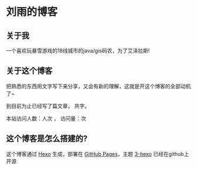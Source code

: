 # 刘雨的博客

## 关于我
一个喜欢玩暴雪游戏的18线城市的java/gis码农，为了艾泽拉斯!

## 关于这个博客
把熟悉的东西用文字写下来分享，又会有新的理解，这就是开这个博客的全部动机了~


到目前为止已经写了<code class="article_number"></code>篇文章， 共<code class="site_word_count"></code>字。


本站访问人数：<code class="site_uv"></code>人次 ， 访问量：<code class="site_pv"></code>次



## 这个博客是怎么搭建的?

这个博客通过 [Hexo](https://hexo.io/zh-cn/) 生成，部署在 [GitHub Pages](https://pages.github.com/)，主题 [3-hexo](https://github.com/yelog/hexo-theme-3-hexo) 已经在github上开源

